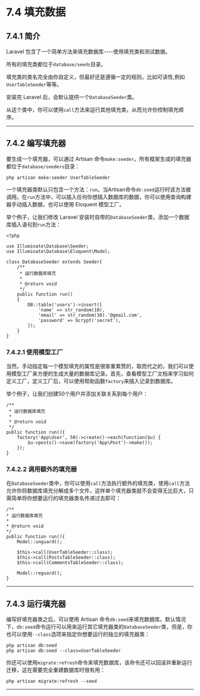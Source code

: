 # 7.4 填充数据

## 7.4.1 简介

Laravel 包含了一个简单方法来填充数据库----使用填充类和测试数据。

所有的填充类都位于`database/seeds`目录。

填充类的类名完全由你自定义，但最好还是遵循一定的规则，比如可读性,例如`UserTableSeeder`等等。

安装完 Laravel 后，会默认提供一个`DatabaseSeeder`类。

从这个类中，你可以使用`call`方法来运行其他填充类，从而允许你控制填充顺序。

--------------------------------------------------------------------------------

## 7.4.2 编写填充器

要生成一个填充器，可以通过 Artisan 命令`make:seeder`。所有框架生成的填充器都位于`database/seeders`目录：

```
php artisan make:seeder UserTableSeeder
```

一个填充器类默认只包含一个方法：`run`。当Artisan命令`db:seed`运行时该方法被调用。在`run`方法中，可以插入任何你想插入数据库的数据，你可以使用查询构建器手动插入数据，也可以使用 Eloquent 模型工厂。

举个例子，让我们修改 Laravel 安装时自带的`DatabaseSeeder`类，添加一个数据库插入语句到`run`方法：

```
<?php

use Illuminate\Database\Seeder;
use Illuminate\Database\Eloquent\Model;

class DatabaseSeeder extends Seeder{
    /**
     * 运行数据库填充
     *
     * @return void
     */
    public function run()
    {
        DB::table('users')->insert([
            'name' => str_random(10),
            'email' => str_random(10).'@gmail.com',
            'password' => bcrypt('secret'),
        ]);
    }
}
```

### 7.4.2.1 使用模型工厂

当然，手动指定每一个模型填充的属性是很笨重累赘的，取而代之的，我们可以使用模型工厂来方便的生成大量的数据库记录。首先，查看模型工厂文档来学习如何定义工厂，定义工厂后，可以使用帮助函数`factory`来插入记录到数据库。

举个例子，让我们创建50个用户并添加关联关系到每个用户：

```
/**
 * 运行数据库填充
 *
 * @return void
 */
public function run(){
    factory('App\User', 50)->create()->each(function($u) {
        $u->posts()->save(factory('App\Post')->make());
    });
}
```

### 7.4.2.2 调用额外的填充器

在`DatabaseSeeder`类中，你可以使用`call`方法执行额外的填充类，使用`call`方法允许你将数据库填充分解成多个文件，这样单个填充器类就不会变得无比巨大，只需简单将你想要运行的填充器类名传递过去即可：

```
/**
* 运行数据库填充
*
* @return void
*/
public function run(){
    Model::unguard();

    $this->call(UserTableSeeder::class);
    $this->call(PostsTableSeeder::class);
    $this->call(CommentsTableSeeder::class);

    Model::reguard();
}
```

--------------------------------------------------------------------------------

## 7.4.3 运行填充器

编写好填充器类之后，可以使用 Artisan 命令`db:seed`来填充数据库。默认情况下，`db:seed`命令运行可以用来运行其它填充器类的`DatabaseSeeder`类，但是，你也可以使用`--class`选项来指定你想要运行的独立的填充器类：

```
php artisan db:seed
php artisan db:seed --class=UserTableSeeder
```

你还可以使用`migrate:refresh`命令来填充数据库，该命令还可以回滚并重新运行迁移，这在需要完全重建数据库时很有用：

```
php artisan migrate:refresh --seed
```

--------------------------------------------------------------------------------
